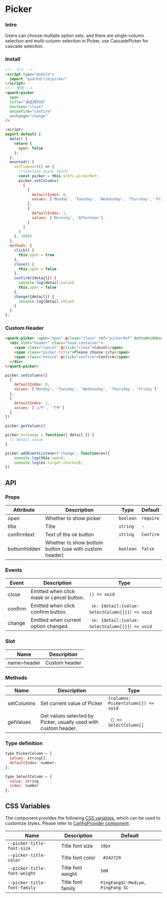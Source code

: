 # Picker

### Intro

Users can choose multiple option sets, and there are single-column selection and multi-column selection in Picker, use CascadePicker for cascade selection.

### Install

```html
<!-- 引入 -->
<script type="module">
  import "quarkd/lib/picker"
</script>
<!-- 使用 -->
<quark-picker
  open
  title="请选择时间"
  onclose="close"
  onconfirm="confirm"
  onchange="change"
/>
```

```js
<script>
export default {
  data() {
    return {
      open: false
    };
  },
  mounted() {
    setTimeout(() => {
      //Simulate async fetch
      const picker = this.$refs.pickerRef;
      picker.setColumns(
        [
          {
            defaultIndex: 0,
            values: ['Monday', 'Tuesday', 'Wednesday', 'Thursday', 'Friday']
          },
          {
            defaultIndex: 1,
            values: ['Morning', 'Afternoon']
          }
        ]
      )
    }, 1000)
  },
  methods: {
    click() {
      this.open = true
    },
    close() {
      this.open = false
    },
    confirm({detail}) {
      console.log(detail.value)
      this.open = false
    },
    change({detail}) {
      console.log(detail.value)
    }
  }
};
```

### Custom Header

```html
<quark-picker :open="open" @close="close" ref="pickerRef" bottomhidden>
  <div slot="header" class="head-container">
    <span class="cancel" @click="close">Cancel</span>
    <span class="picker-title">Please choose city</span>
    <span class="ensure" @click="confirm">Confirm</span>
  </div>
</quark-picker>
```

```js
picker.setColumns([
  {
    defaultIndex: 0,
    values: ['Monday', 'Tuesday', 'Wednesday', 'Thursday', 'Friday']
  },
  {
    defaultIndex: 1,
    values: ['上午', '下午']
  }
])

picker.getValues()

picker.onchange = function({ detail }) {
  // detail.value
}

picker.addEventListener('change', function(ev){
    console.log(this.open);
    console.log(ev.target.checked);
})
```


## API

### Props

| Attribute    | Description                                            | Type      | Default   |
| ------------ | ------------------------------------------------------ | --------- | --------- |
| open         | Whether to show picker                                 | `boolean` | `require` |
| title        | Title                                                  | `string`  | -         |
| confirmtext  | Text of the ok button                                  | `string`  | `Confirm` |
| bottomhidden | Whether to show bottom button (use with custom header) | `boolean` | `false`   |

### Events

| Event   | Description                               | Type                                             |
| ------- | ----------------------------------------- | ------------------------------------------------ |
| close   | Emitted when click mask or cancel button. | `() => void`                                     |
| confirm | Emitted when click confirm button.        | `（e: {detail:{value: SelectColumn[]}}）=> void` |
| change  | Emitted when current option changed.      | `（e: {detail:{value: SelectColumn[]}}）=> void` |

### Slot

| Name        | Description   |
| ----------- | ------------- |
| name=header | Custom header |

### Methods

| Name       | Description                                                     | Type                                |
| ---------- | --------------------------------------------------------------- | ----------------------------------- |
| setColumns | Set current value of Picker                                     | `(columns: PickerColumn[]) => void` |
| getValues  | Get values selected by Picker, usually used with custom header. | `（）=> SelectColumn[]`             |

### Type definition

```js
type PickerColumn = {
  values: string[];
  defaultIndex: number;
};

type SelectColumn = {
  value: string
  index: number
};
```

## CSS Variables

The component provides the following [CSS variables](https://developer.mozilla.org/zh-CN/docs/Web/CSS/Using_CSS_custom_properties), which can be used to customize styles. Please refer to [ConfigProvider component](#/zh-CN/guide/theme).

| Name                         | Description       | Default                          |
| ---------------------------- | ----------------- | -------------------------------- |
| `--picker-title-font-size`   | Title font size   | `18px`                           |
| `--picker-title-color`       | Title font color  | ` #242729`                       |
| `--picker-title-font-weight` | Title font weight | `500`                            |
| `--picker-title-font-family` | Title font family | `PingFangSC-Medium, PingFang SC` |
